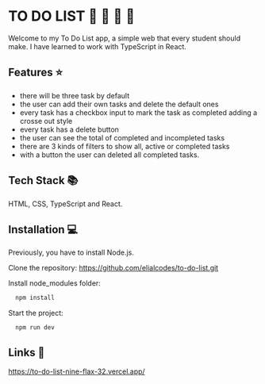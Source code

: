 # TO DO LIST :blue_book: :paperclip: :date: :notebook:

Welcome to my To Do List app, a simple web that every student should make. I have learned to work with TypeScript in React.

## Features :star:

- there will be three task by default
- the user can add their own tasks and delete the default ones
- every task has a checkbox input to mark the task as completed adding a crosse out style
- every task has a delete button
- the user can see the total of completed and incompleted tasks
- there are 3 kinds of filters to show all, active or completed tasks
- with a button the user can deleted all completed tasks.

## Tech Stack 📚

HTML, CSS, TypeScript and React.

## Installation 💻

Previously, you have to install Node.js.

Clone the repository: https://github.com/elialcodes/to-do-list.git

Install node_modules folder:

```bash
  npm install
```

Start the project:

```bash
  npm run dev
```

## Links 🔗

https://to-do-list-nine-flax-32.vercel.app/
